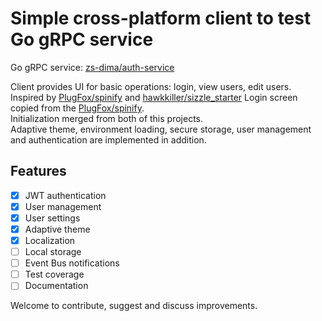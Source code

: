 # Simple cross-platform client to test Go gRPC service 
Go gRPC service: [zs-dima/auth-service](https://github.com/zs-dima/auth-service)

Client provides UI for basic operations: login, view users, edit users.  
Inspired by [PlugFox/spinify](https://github.com/PlugFox/spinify) and [hawkkiller/sizzle_starter](https://github.com/hawkkiller/sizzle_starter)
Login screen copied from the [PlugFox/spinify](https://github.com/PlugFox/spinify).  
Initialization merged from both of this projects.  
Adaptive theme, environment loading, secure storage, user management and authentication are implemented in addition.  

## Features
- [x] JWT authentication
- [x] User management
- [x] User settings
- [x] Adaptive theme
- [x] Localization
- [ ] Local storage
- [ ] Event Bus notifications
- [ ] Test coverage
- [ ] Documentation

Welcome to contribute, suggest and discuss improvements.


